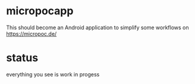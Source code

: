 # micropocapp

This should become an Android application to simplify some workflows on https://micropoc.de/

# status

everything you see is work in progess
